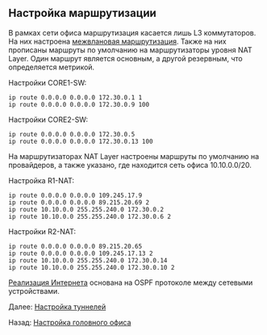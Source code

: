 ## Настройка маршрутизации

В рамках сети офиса маршрутизация касается лишь L3 коммутаторов. На них настроена [межвлановая маршрутизация](./vlan_settings.md). Также на них прописаны маршруты по умолчанию на маршрутизаторы уровня NAT Layer. Один маршрут является основным, а другой резервным, что определяется метрикой.

Настройки CORE1-SW:

```
ip route 0.0.0.0 0.0.0.0 172.30.0.1 1
ip route 0.0.0.0 0.0.0.0 172.30.0.9 100
```

Настройки CORE2-SW:

```
ip route 0.0.0.0 0.0.0.0 172.30.0.5
ip route 0.0.0.0 0.0.0.0 172.30.0.13 100
```

На маршрутизаторах NAT Layer настроены маршруты по умолчанию на провайдеров, а также указано, где находится сеть офиса 10.10.0.0/20.

Настройка R1-NAT:

```
ip route 0.0.0.0 0.0.0.0 109.245.17.9 
ip route 0.0.0.0 0.0.0.0 89.215.20.69 2
ip route 10.10.0.0 255.255.240.0 172.30.0.2 
ip route 10.10.0.0 255.255.240.0 172.30.0.6 2
```

Настройки R2-NAT:

```
ip route 0.0.0.0 0.0.0.0 89.215.20.65 
ip route 0.0.0.0 0.0.0.0 109.245.17.13 2
ip route 10.10.0.0 255.255.240.0 172.30.0.14 
ip route 10.10.0.0 255.255.240.0 172.30.0.10 2
```

[Реализация Интернета](./internet_descroption.md) основана на OSPF протоколе между сетевыми устройствами.

Далее: [Настройка туннелей](./tunnel_settings.md)

Назад: [Настройка головного офиса](./main_office.md)